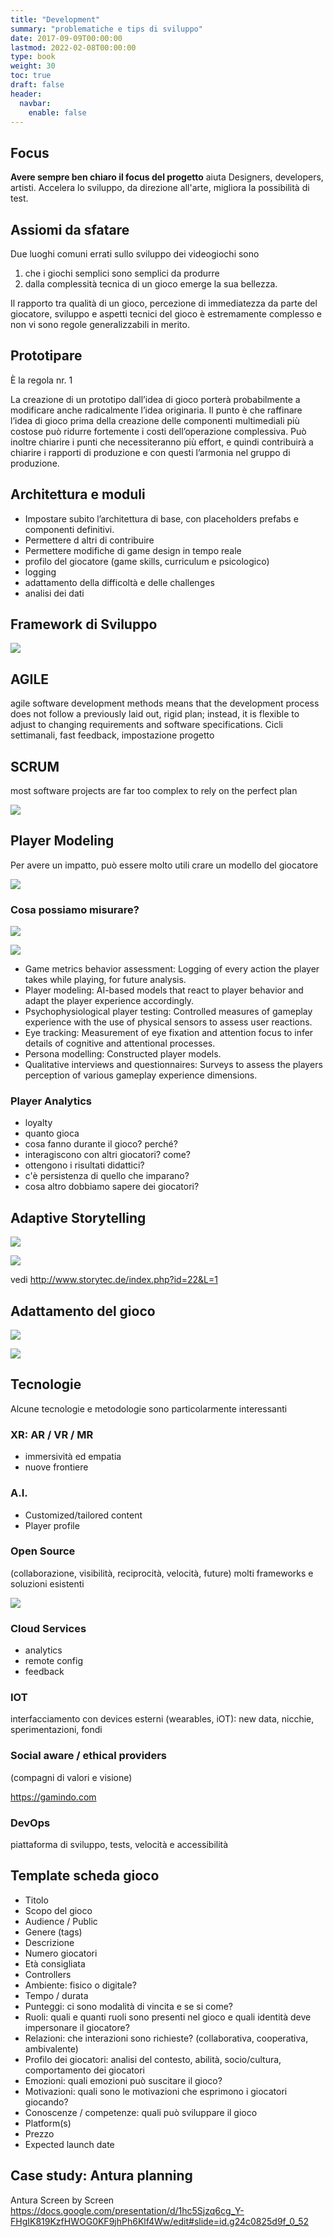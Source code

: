 ```yaml
---
title: "Development"
summary: "problematiche e tips di sviluppo"
date: 2017-09-09T00:00:00
lastmod: 2022-02-08T00:00:00
type: book
weight: 30
toc: true
draft: false
header:
  navbar:
    enable: false
---
```


## Focus
**Avere sempre ben chiaro il focus del progetto** aiuta Designers, developers, artisti. Accelera lo sviluppo, da direzione all'arte, migliora la possibilità di test.

## Assiomi da sfatare
Due luoghi comuni errati sullo sviluppo dei videogiochi sono
1) che i giochi semplici sono semplici da produrre 
2) dalla complessità tecnica di un gioco emerge la sua bellezza. 

Il rapporto tra qualità di un gioco, percezione di immediatezza da parte del giocatore, sviluppo e aspetti tecnici del gioco è estremamente complesso e non vi sono regole generalizzabili in merito.

## Prototipare
È la regola nr. 1

La creazione di un prototipo dall’idea di gioco porterà probabilmente a modificare anche radicalmente l’idea originaria. Il punto è che raffinare l’idea di gioco prima della creazione delle componenti multimediali più costose può ridurre fortemente i costi dell’operazione complessiva. Può inoltre chiarire i punti che necessiteranno più effort, e quindi contribuirà a chiarire i rapporti di produzione e con questi l’armonia nel gruppo di produzione.

## Architettura e moduli
- Impostare subito l’architettura di base, con placeholders prefabs e componenti definitivi.
- Permettere d altri di contribuire
- Permettere modifiche di game design in tempo reale
- profilo del giocatore (game skills, curriculum e psicologico)
- logging
- adattamento della difficoltà e delle challenges
- analisi dei dati

## Framework di Sviluppo
![](img/frameworkdisviluppo.webp)

## AGILE
agile software development methods means that the development process does not follow a previously laid out, rigid plan; instead, it is flexible to adjust to changing requirements and software specifications.
Cicli settimanali, fast feedback, impostazione progetto


## SCRUM
most software projects are far too complex to rely on the perfect plan

![](img/scrum.webp)

## Player Modeling
Per avere un impatto, può essere molto utili crare un modello del giocatore

![](img/player_model.webp)

### Cosa possiamo misurare?

![](img/game_measure_performance.webp)


![](img/player_experience.webp)

- Game metrics behavior assessment: Logging of every action the player takes while playing, for future analysis.
- Player modeling: AI-based models that react to player behavior and adapt the player experience accordingly.
- Psychophysiological player testing: Controlled measures of gameplay experience with the use of physical sensors to assess user reactions.
- Eye tracking: Measurement of eye fixation and attention focus to infer details of cognitive and attentional processes.
- Persona modelling: Constructed player models.
- Qualitative interviews and questionnaires: Surveys to assess the players perception of various gameplay experience dimensions.

### Player Analytics
- loyalty
- quanto gioca
- cosa fanno durante il gioco? perché?
- interagiscono con altri giocatori? come?
- ottengono i risultati didattici?
- c'è persistenza di quello che imparano?
- cosa altro dobbiamo sapere dei giocatori?

## Adaptive Storytelling
![](img/game_storytelling.webp)

![](img/game_storytelling_2.webp)

vedi http://www.storytec.de/index.php?id=22&L=1


## Adattamento del gioco
![](img/game_adattamento.webp)

![](img/player_preferences.webp)




## Tecnologie
Alcune tecnologie e metodologie sono particolarmente interessanti

### XR: AR / VR / MR
- immersività ed empatia
- nuove frontiere

### A.I.
- Customized/tailored content
- Player profile

### Open Source
(collaborazione, visibilità, reciprocità, velocità, future)
molti frameworks e soluzioni esistenti

![](img/open_everything.webp)

### Cloud Services
- analytics
- remote config
- feedback

### IOT
interfacciamento con devices esterni (wearables, iOT): new data, nicchie, sperimentazioni, fondi

### Social aware / ethical providers
(compagni di valori e visione)

<https://gamindo.com>

### DevOps
piattaforma di sviluppo, tests, velocità e accessibilità

## Template scheda gioco
- Titolo
- Scopo del gioco
- Audience / Public
- Genere (tags)
- Descrizione
- Numero giocatori
- Età consigliata
- Controllers
- Ambiente: fisico o digitale? 
- Tempo / durata
- Punteggi: ci sono modalità di vincita e se si come?
- Ruoli: quali e quanti ruoli sono presenti nel gioco e quali identità deve impersonare il giocatore?
- Relazioni: che interazioni sono richieste? (collaborativa, cooperativa, ambivalente)
- Profilo dei giocatori: analisi del contesto, abilità, socio/cultura, comportamento dei giocatori
- Emozioni: quali emozioni può suscitare il gioco?
- Motivazioni: quali sono le motivazioni che esprimono i giocatori giocando?
- Conoscenze / competenze: quali può sviluppare il gioco
- Platform(s)
- Prezzo
- Expected launch date

## Case study: Antura planning
Antura Screen by Screen
https://docs.google.com/presentation/d/1hc5Sjzq6cg_Y-FHgIK819KzfHWOG0KF9jhPh6Klf4Ww/edit#slide=id.g24c0825d9f_0_52
